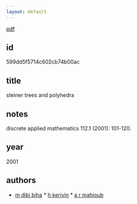 ```yaml
---
layout: default
---
```


[pdf](https://s3-us-west-2.amazonaws.com/19f075ca4a482833.media/articles/599dd5f5714c602cb74b00ac.pdf)

## id

599dd5f5714c602cb74b00ac

## title

steiner trees and polyhedra

## notes

discrete applied mathematics 112.1 (2001): 101-120.

## year

2001

## authors

 * [m dibi biha](/pages/literature/authors/599dd5f5714c602cb74b00a9.html) * [h kerivin](/pages/literature/authors/599dd5f5714c602cb74b00aa.html) * [a r mahjoub](/pages/literature/authors/599dd5f5714c602cb74b00ab.html)